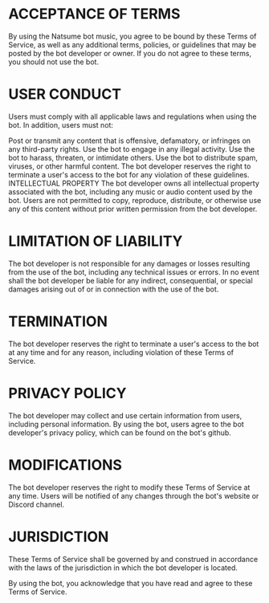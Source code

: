 # ACCEPTANCE OF TERMS

By using the Natsume bot music, you agree to be bound by these Terms of Service, as well as any additional terms, policies, or guidelines that may be posted by the bot developer or owner. If you do not agree to these terms, you should not use the bot.

# USER CONDUCT

Users must comply with all applicable laws and regulations when using the bot. In addition, users must not:

Post or transmit any content that is offensive, defamatory, or infringes on any third-party rights.
Use the bot to engage in any illegal activity.
Use the bot to harass, threaten, or intimidate others.
Use the bot to distribute spam, viruses, or other harmful content.
The bot developer reserves the right to terminate a user's access to the bot for any violation of these guidelines.
INTELLECTUAL PROPERTY
The bot developer owns all intellectual property associated with the bot, including any music or audio content used by the bot. Users are not permitted to copy, reproduce, distribute, or otherwise use any of this content without prior written permission from the bot developer.

# LIMITATION OF LIABILITY

The bot developer is not responsible for any damages or losses resulting from the use of the bot, including any technical issues or errors. In no event shall the bot developer be liable for any indirect, consequential, or special damages arising out of or in connection with the use of the bot.

# TERMINATION
The bot developer reserves the right to terminate a user's access to the bot at any time and for any reason, including violation of these Terms of Service.

# PRIVACY POLICY
The bot developer may collect and use certain information from users, including personal information. By using the bot, users agree to the bot developer's privacy policy, which can be found on the bot's github.

# MODIFICATIONS
The bot developer reserves the right to modify these Terms of Service at any time. Users will be notified of any changes through the bot's website or Discord channel.

# JURISDICTION
These Terms of Service shall be governed by and construed in accordance with the laws of the jurisdiction in which the bot developer is located.

By using the bot, you acknowledge that you have read and agree to these Terms of Service.
